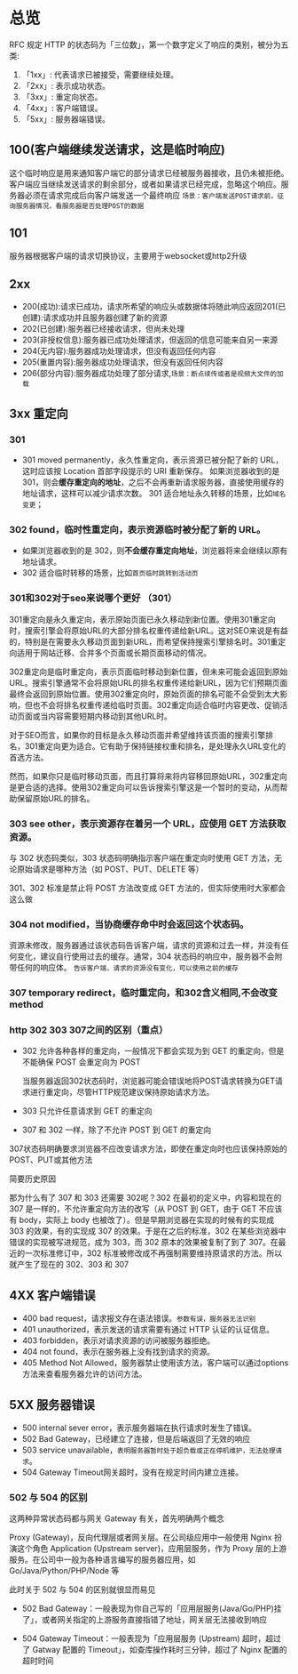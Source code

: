 # 总览

RFC 规定 HTTP 的状态码为「三位数」，第一个数字定义了响应的类别，被分为五类:

1. 「1xx」: 代表请求已被接受，需要继续处理。
2. 「2xx」: 表示成功状态。
3. 「3xx」: 重定向状态。
4. 「4xx」: 客户端错误。
5. 「5xx」: 服务器端错误。

## 100(客户端继续发送请求，这是临时响应)

这个临时响应是用来通知客户端它的部分请求已经被服务器接收，且仍未被拒绝。客户端应当继续发送请求的剩余部分，或者如果请求已经完成，忽略这个响应。服务器必须在请求完成后向客户端发送一个最终响应
`场景：客户端发送POST请求前，征询服务器情况，看服务器是否处理POST的数据`

## 101

服务器根据客户端的请求切换协议，主要用于websocket或http2升级

## 2xx

- 200(成功):请求已成功，请求所希望的响应头或数据体将随此响应返回201(已创建):请求成功并且服务器创建了新的资源
- 202(已创建):服务器已经接收请求，但尚未处理
- 203(非授权信息):服务器已成功处理请求，但返回的信息可能来自另一来源
- 204(无内容):服务器成功处理请求，但没有返回任何内容
- 205(重置内容):服务器成功处理请求，但没有返回任何内容
- 206(部分内容):服务器成功处理了部分请求,`场景：断点续传或者是视频大文件的加载`

## 3xx 重定向

### 301

- 301 moved permanently，永久性重定向，表示资源已被分配了新的 URL，这时应该按 Location 首部字段提示的 URI 重新保存。
 如果浏览器收到的是 301，则会**缓存重定向的地址**，之后不会再重新请求服务器，直接使用缓存的地址请求，这样可以减少请求次数。
 301 适合地址永久转移的场景，比如`域名变更`；

### 302 found，临时性重定向，表示资源临时被分配了新的 URL。

- 如果浏览器收到的是 302，则**不会缓存重定向地址**，浏览器将来会继续以原有地址请求。
- 302 适合临时转移的场景，比如`首页临时跳转到活动页`

### 301和302对于seo来说哪个更好 （301）

301重定向是永久重定向，表示原始页面已永久移动到新位置。使用301重定向时，搜索引擎会将原始URL的大部分排名权重传递给新URL。这对SEO来说是有益的，特别是在需要永久移动页面到新URL，而希望保持搜索引擎排名时。301重定向适用于网站迁移、合并多个页面或长期页面移动的情况。

302重定向是临时重定向，表示页面临时移动到新位置，但未来可能会返回到原始URL。搜索引擎通常不会将原始URL的排名权重传递给新URL，因为它们预期页面最终会返回到原始位置。使用302重定向时，原始页面的排名可能不会受到太大影响，但也不会将排名权重传递给临时页面。302重定向适合临时内容更改、促销活动页面或当内容需要短期内移动到其他URL时。

对于SEO而言，如果你的目标是永久移动页面并希望维持该页面的搜索引擎排名，301重定向更为适合。它有助于保持链接权重和排名，是处理永久URL变化的首选方法。

然而，如果你只是临时移动页面，而且打算将来将内容移回原始URL，302重定向是更合适的选择。使用302重定向可以告诉搜索引擎这是一个暂时的变动，从而帮助保留原始URL的排名。

### 303 see other，表示资源存在着另一个 URL，应使用 GET 方法获取资源。

与 302 状态码类似，303 状态码明确指示客户端在重定向时使用 GET 方法，无论原始请求是哪种方法（如 POST、PUT、DELETE 等）

301、302 标准是禁止将 POST 方法改变成 GET 方法的，但实际使用时大家都会这么做

### 304  not modified，当协商缓存命中时会返回这个状态码。

资源未修改，服务器通过该状态码告诉客户端，请求的资源和过去一样，并没有任何变化，建议自行使用过去的缓存。通常，304 状态码的响应中，服务器不会附带任何的响应体。
`告诉客户端，请求的资源没有变化，可以使用之前的缓存`

### 307 temporary redirect，临时重定向，和302含义相同,不会改变method

### http 302 303 307之间的区别（重点）

- 302 允许各种各样的重定向，一般情况下都会实现为到 GET 的重定向，但是不能确保 POST 会重定向为 POST 
   
   当服务器返回302状态码时，浏览器可能会错误地将POST请求转换为GET请求进行重定向，尽管HTTP规范建议保持原始请求方法。

- 303 只允许任意请求到 GET 的重定向

- 307 和 302 一样，除了不允许 POST 到 GET 的重定向 

307状态码明确要求浏览器不应改变请求方法，即使在重定向时也应该保持原始的POST、PUT或其他方法

简要历史原因

那为什么有了 307 和 303 还需要 302呢？302 在最初的定义中，内容和现在的 307 是一样的，不允许重定向方法的改写（从 POST 到 GET，由于 GET 不应该有 body，实际上 body 也被改了）。但是早期浏览器在实现的时候有的实现成 303 的效果，有的实现成 307 的效果。于是在之后的标准，302 在某些浏览器中错误的实现被写进规范，成为 303，而 302 原本的效果被复制了到了 307。在最近的一次标准修订中，302 标准被修改成不再强制需要维持原请求的方法。所以就产生了现在的 302、303 和 307



## 4XX 客户端错误

- 400 bad request，请求报文存在语法错误。`参数有误，服务器无法识别`
- 401 unauthorized，表示发送的请求需要有通过 HTTP 认证的认证信息。
- 403 forbidden，表示对请求资源的访问被服务器拒绝。
- 404 not found，表示在服务器上没有找到请求的资源。
- 405 Method Not Allowed，服务器禁止使用该方法，客户端可以通过options方法来查看服务器允许的访问方法。

## 5XX 服务器错误

- 500 internal sever error，表示服务器端在执行请求时发生了错误。
- 502 Bad Gateway，已经建立了连接，但是后端返回了无效的响应
- 503 service unavailable，`表明服务器暂时处于超负载或正在停机维护，无法处理请求`。
- 504 Gateway Timeout网关超时，没有在规定时间内建立连接。

### 502 与 504 的区别

这两种异常状态码都与网关 Gateway 有关，首先明确两个概念

Proxy (Gateway)，反向代理层或者网关层。在公司级应用中一般使用 Nginx 扮演这个角色
Application (Upstream server)，应用层服务，作为 Proxy 层的上游服务。在公司中一般为各种语言编写的服务器应用，如 Go/Java/Python/PHP/Node 等

此时关于 502 与 504 的区别就很显而易见

- 502 Bad Gateway：一般表现为你自己写的「应用层服务(Java/Go/PHP)挂了」，或者网关指定的上游服务直接指错了地址，网关层无法接收到响应

- 504 Gateway Timeout：一般表现为「应用层服务 (Upstream) 超时，超过了 Gatway 配置的 Timeout」，如查库操作耗时三分钟，超过了 Nginx 配置的超时时间
